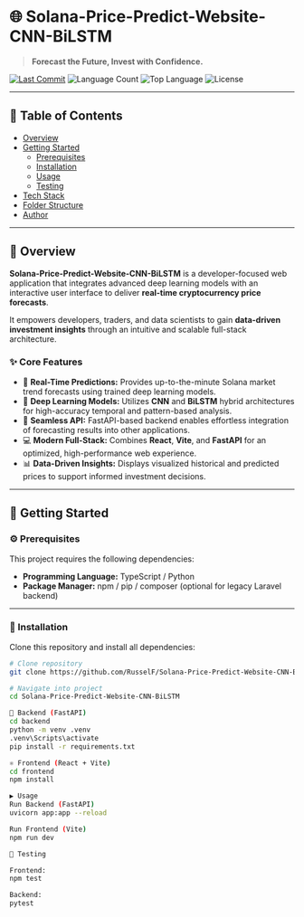 # 🌐 Solana-Price-Predict-Website-CNN-BiLSTM

> **Forecast the Future, Invest with Confidence.**

[![Last Commit](https://img.shields.io/github/last-commit/RusselF/Solana-Price-Predict-Website-CNN-BiLSTM?color=blue)](https://github.com/RusselF/Solana-Price-Predict-Website-CNN-BiLSTM/commits/main)
![Language Count](https://img.shields.io/github/languages/count/RusselF/Solana-Price-Predict-Website-CNN-BiLSTM)
![Top Language](https://img.shields.io/github/languages/top/RusselF/Solana-Price-Predict-Website-CNN-BiLSTM?color=yellow&logo=typescript)
![License](https://img.shields.io/github/license/RusselF/Solana-Price-Predict-Website-CNN-BiLSTM)

---

## 🧭 Table of Contents
- [Overview](#overview)
- [Getting Started](#getting-started)
  - [Prerequisites](#prerequisites)
  - [Installation](#installation)
  - [Usage](#usage)
  - [Testing](#testing)
- [Tech Stack](#tech-stack)
- [Folder Structure](#folder-structure)
- [Author](#author)

---

## 🧠 Overview

**Solana-Price-Predict-Website-CNN-BiLSTM** is a developer-focused web application that integrates advanced deep learning models with an interactive user interface to deliver **real-time cryptocurrency price forecasts**.

It empowers developers, traders, and data scientists to gain **data-driven investment insights** through an intuitive and scalable full-stack architecture.

### ✨ Core Features
- 🎯 **Real-Time Predictions:** Provides up-to-the-minute Solana market trend forecasts using trained deep learning models.
- 🧬 **Deep Learning Models:** Utilizes **CNN** and **BiLSTM** hybrid architectures for high-accuracy temporal and pattern-based analysis.
- 🔗 **Seamless API:** FastAPI-based backend enables effortless integration of forecasting results into other applications.
- 💻 **Modern Full-Stack:** Combines **React**, **Vite**, and **FastAPI** for an optimized, high-performance web experience.
- 📊 **Data-Driven Insights:** Displays visualized historical and predicted prices to support informed investment decisions.

---

## 🚀 Getting Started

### ⚙️ Prerequisites
This project requires the following dependencies:

- **Programming Language:** TypeScript / Python  
- **Package Manager:** npm / pip / composer (optional for legacy Laravel backend)

---

### 🧩 Installation

Clone this repository and install all dependencies:

```bash
# Clone repository
git clone https://github.com/RusselF/Solana-Price-Predict-Website-CNN-BiLSTM.git

# Navigate into project
cd Solana-Price-Predict-Website-CNN-BiLSTM

🐍 Backend (FastAPI)
cd backend
python -m venv .venv
.venv\Scripts\activate
pip install -r requirements.txt

⚛️ Frontend (React + Vite)
cd frontend
npm install

▶️ Usage
Run Backend (FastAPI)
uvicorn app:app --reload

Run Frontend (Vite)
npm run dev

🧪 Testing

Frontend:
npm test

Backend:
pytest
